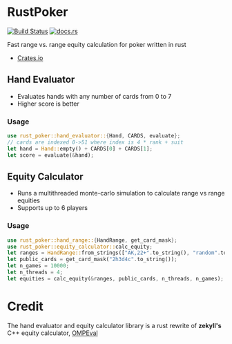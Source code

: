 # RustPoker

[![Build Status](https://travis-ci.org/ruffers9/rust_poker.svg?branch=master)](https://travis-ci.org/ruffers9/rust_poker)
[![docs.rs](https://docs.rs/rust_poker/badge.svg?version=0.1.3)](https://docs.rs/rust_poker)

Fast range vs. range equity calculation for poker written in rust

 - [Crates.io](https://crates.io/crates/rust_poker)

## Hand Evaluator
 - Evaluates hands with any number of cards from 0 to 7
 - Higher score is better

### Usage

```rust
use rust_poker::hand_evaluator::{Hand, CARDS, evaluate};
// cards are indexed 0->51 where index is 4 * rank + suit
let hand = Hand::empty() + CARDS[0] + CARDS[1];
let score = evaluate(&hand);
```

## Equity Calculator
 - Runs a multithreaded monte-carlo simulation to calculate range vs range equities
 - Supports up to 6 players

### Usage

```rust
use rust_poker::hand_range::{HandRange, get_card_mask};
use rust_poker::equity_calculator::calc_equity;
let ranges = HandRange::from_strings(["AK,22+".to_string(), "random".to_string()].to_vec());
let public_cards = get_card_mask("2h3d4c".to_string());
let n_games = 10000;
let n_threads = 4;
let equities = calc_equity(&ranges, public_cards, n_threads, n_games);
```

# Credit

The hand evaluator and equity calculator library is a rust rewrite of **zekyll's** C++ equity calculator, [OMPEval](https://github.com/zekyll/OMPEval)

